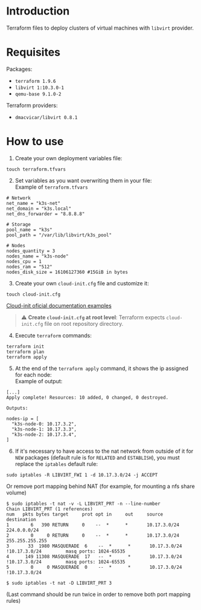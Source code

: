 # Introduction

Terraform files to deploy clusters of virtual machines with `libvirt` provider.

# Requisites

Packages:
  * `terraform 1.9.6`
  * `libvirt 1:10.3.0-1`
  * `qemu-base 9.1.0-2`

Terraform providers:
  * `dmacvicar/libvirt 0.8.1`

# How to use

1.  Create your own deployment variables file:
```
touch terraform.tfvars
```

2.  Set variables as you want overwriting them in your file:  
Example of `terraform.tfvars`
```
# Network
net_name = "k3s-net"
net_domain = "k3s.local"
net_dns_forwarder = "8.8.8.8"

# Storage
pool_name = "k3s"
pool_path = "/var/lib/libvirt/k3s_pool"

# Nodes
nodes_quantity = 3
nodes_name = "k3s-node"
nodes_cpu = 1
nodes_ram = "512"
nodes_disk_size = 16106127360 #15GiB in bytes
```

3. Create your own `cloud-init.cfg` file and customize it:
```
touch cloud-init.cfg
```
[Cloud-init oficial documentation examples](https://cloudinit.readthedocs.io/en/latest/reference/examples.html)

> :warning: **Create `cloud-init.cfg` at root level**: Terraform expects `cloud-init.cfg` file on root repository directory.

4.  Execute `terraform` commands:
```
terraform init
terraform plan
terraform apply
```

5.  At the end of the `terraform apply` command, it shows the ip assigned for each node:  
Example of output:
```
[...]
Apply complete! Resources: 10 added, 0 changed, 0 destroyed.

Outputs:

nodes-ip = [
  "k3s-node-0: 10.17.3.2",
  "k3s-node-1: 10.17.3.3",
  "k3s-node-2: 10.17.3.4",
]
```

6. If it's necessary to have access to the nat network from outside of it for `NEW` packages (default rule is for `RELATED` and `ESTABLISH`), you must replace the `iptables` default rule:
```
sudo iptables -R LIBVIRT_FWI 1 -d 10.17.3.0/24 -j ACCEPT
```
Or remove port mapping behind NAT (for example, for mounting a nfs share volume)
```
$ sudo iptables -t nat -v -L LIBVIRT_PRT -n --line-number
Chain LIBVIRT_PRT (1 references)
num   pkts bytes target     prot opt in     out     source               destination         
1        6   390 RETURN     0    --  *      *       10.17.3.0/24         224.0.0.0/24        
2        0     0 RETURN     0    --  *      *       10.17.3.0/24         255.255.255.255     
3       33  1980 MASQUERADE  6    --  *      *       10.17.3.0/24        !10.17.3.0/24         masq ports: 1024-65535
4      149 11308 MASQUERADE  17   --  *      *       10.17.3.0/24        !10.17.3.0/24         masq ports: 1024-65535
5        0     0 MASQUERADE  0    --  *      *       10.17.3.0/24        !10.17.3.0/24
```
```
$ sudo iptables -t nat -D LIBVIRT_PRT 3
```
(Last command should be run twice in order to remove both port mapping rules)
